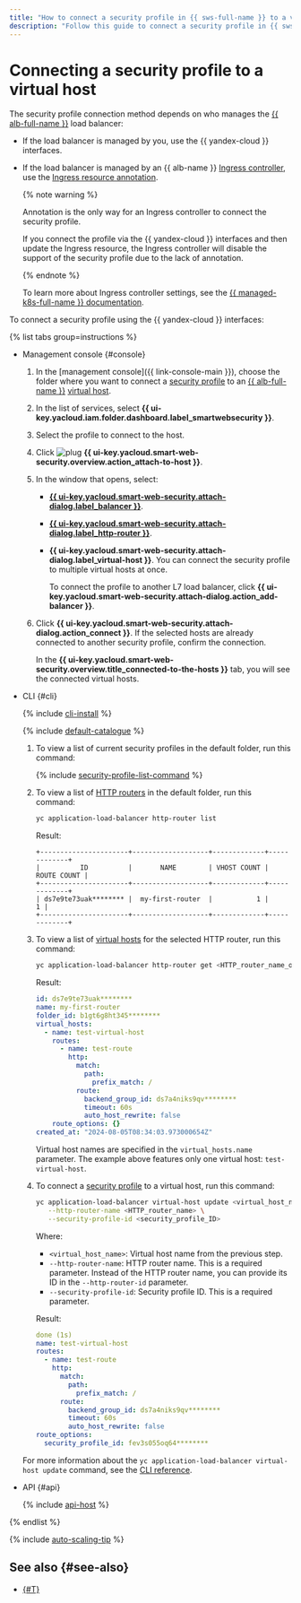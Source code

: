 ```yaml
---
title: "How to connect a security profile in {{ sws-full-name }} to a virtual host"
description: "Follow this guide to connect a security profile in {{ sws-full-name }} to a virtual host."
---
```


# Connecting a security profile to a virtual host

The security profile connection method depends on who manages the [{{ alb-full-name }}](../../application-load-balancer/concepts/index.md) load balancer:

* If the load balancer is managed by you, use the {{ yandex-cloud }} interfaces.

* If the load balancer is managed by an {{ alb-name }} [Ingress controller](../../application-load-balancer/tools/k8s-ingress-controller/index.md), use the [Ingress resource annotation](../../application-load-balancer/k8s-ref/ingress.md#annot-security-profile-id).

   {% note warning %}

   Annotation is the only way for an Ingress controller to connect the security profile.

   If you connect the profile via the {{ yandex-cloud }} interfaces and then update the Ingress resource, the Ingress controller will disable the support of the security profile due to the lack of annotation.

   {% endnote %}

   To learn more about Ingress controller settings, see the [{{ managed-k8s-full-name }} documentation](../../managed-kubernetes/tutorials/alb-ingress-controller.md).

To connect a security profile using the {{ yandex-cloud }} interfaces:

{% list tabs group=instructions %}

- Management console {#console}

   1. In the [management console]({{ link-console-main }}), choose the folder where you want to connect a [security profile](../concepts/profiles.md) to an [{{ alb-full-name }}](../../application-load-balancer/) [virtual host](../../application-load-balancer/concepts/http-router.md#virtual-host).
   1. In the list of services, select **{{ ui-key.yacloud.iam.folder.dashboard.label_smartwebsecurity }}**.
   1. Select the profile to connect to the host.
   1. Click ![plug](../../_assets/console-icons/plug-connection.svg) **{{ ui-key.yacloud.smart-web-security.overview.action_attach-to-host }}**.
   1. In the window that opens, select:
      * [**{{ ui-key.yacloud.smart-web-security.attach-dialog.label_balancer }}**](../../application-load-balancer/concepts/application-load-balancer.md).
      * [**{{ ui-key.yacloud.smart-web-security.attach-dialog.label_http-router }}**](../../application-load-balancer/concepts/http-router.md).
      * **{{ ui-key.yacloud.smart-web-security.attach-dialog.label_virtual-host }}**. You can connect the security profile to multiple virtual hosts at once.

         To connect the profile to another L7 load balancer, click **{{ ui-key.yacloud.smart-web-security.attach-dialog.action_add-balancer }}**.
   1. Click **{{ ui-key.yacloud.smart-web-security.attach-dialog.action_connect }}**. If the selected hosts are already connected to another security profile, confirm the connection.

      In the **{{ ui-key.yacloud.smart-web-security.overview.title_connected-to-the-hosts }}** tab, you will see the connected virtual hosts.

- CLI {#cli}

   {% include [cli-install](../../_includes/cli-install.md) %}

   {% include [default-catalogue](../../_includes/default-catalogue.md) %}

   1. To view a list of current security profiles in the default folder, run this command:

      {% include [security-profile-list-command](../../_includes/smartwebsecurity/security-profile-list-command.md) %}

   1. To view a list of [HTTP routers](../../application-load-balancer/concepts/http-router.md) in the default folder, run this command:

      ```bash
      yc application-load-balancer http-router list
      ```

      Result:

      ```text
      +----------------------+-------------------+-------------+-------------+
      |          ID          |       NAME        | VHOST COUNT | ROUTE COUNT |
      +----------------------+-------------------+-------------+-------------+
      | ds7e9te73uak******** |  my-first-router  |           1 |           1 |
      +----------------------+-------------------+-------------+-------------+
      ```

   1. To view a list of [virtual hosts](../../application-load-balancer/concepts/http-router.md#virtual-host) for the selected HTTP router, run this command:

      ```bash
      yc application-load-balancer http-router get <HTTP_router_name_or_ID>
      ```

      Result:

      ```yaml
      id: ds7e9te73uak********
      name: my-first-router
      folder_id: b1gt6g8ht345********
      virtual_hosts:
        - name: test-virtual-host
          routes:
            - name: test-route
              http:
                match:
                  path:
                    prefix_match: /
                route:
                  backend_group_id: ds7a4niks9qv********
                  timeout: 60s
                  auto_host_rewrite: false
          route_options: {}
      created_at: "2024-08-05T08:34:03.973000654Z"
      ```

      Virtual host names are specified in the `virtual_hosts.name` parameter. The example above features only one virtual host: `test-virtual-host`.

   1. To connect a [security profile](../concepts/profiles.md) to a virtual host, run this command:

      ```bash
      yc application-load-balancer virtual-host update <virtual_host_name> \
         --http-router-name <HTTP_router_name> \
         --security-profile-id <security_profile_ID>
      ```

      Where:

      * `<virtual_host_name>`: Virtual host name from the previous step.
      * `--http-router-name`: HTTP router name. This is a required parameter. Instead of the HTTP router name, you can provide its ID in the `--http-router-id` parameter.
      * `--security-profile-id`: Security profile ID. This is a required parameter.

      Result:

      ```yaml
      done (1s)
      name: test-virtual-host
      routes:
        - name: test-route
          http:
            match:
              path:
                prefix_match: /
            route:
              backend_group_id: ds7a4niks9qv********
              timeout: 60s
              auto_host_rewrite: false
      route_options:
        security_profile_id: fev3s055oq64********
      ```

   For more information about the `yc application-load-balancer virtual-host update` command, see the [CLI reference](../../cli/cli-ref/managed-services/application-load-balancer/virtual-host/update.md).

- API {#api}

   {% include [api-host](../../_includes/smartwebsecurity/api-host.md) %}

{% endlist %}

{% include [auto-scaling-tip](../../_includes/smartwebsecurity/auto-scaling-tip.md) %}

## See also {#see-also}

* [{#T}](host-delete.md)
